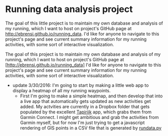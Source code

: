 # Running data analysis project
The goal of this little project is to maintain my own database and analysis of my running, which I want to host on project's GitHub page at http://ebrensi.github.io/running_data.  I'd like for anyone to navigate to this project's page and see current summary information for my running activities, with some sort of interactive visualization.

The goal of this project is to maintain my own database and analysis of my running, which I want to host on project's GitHub page at [http://ebrensi.github.io/running_data]  I'd like for anyone to navigate to this project's page and see current summary information for my running activities, with some sort of interactive visualization.

  * update 3/30/2016: I'm going to start by making a little web app to display a heatmap of all my running waypoints.
    * First I'm going to make a simple heatmap, and then develop that into a live app that automatically gets updated as new activities get added.  My actvities are currently in a Dropbox folder that gets populated by the excellent [Tapiriik](https://tapiriik.com) app, which grabs them from Garmin Connect.  I might get ambitious and grab the activities from Garmin myself, but for now I'm just trying to get a javascript rendering of GIS points in a CSV file that is generated by [rundata.py](rundata.py)
